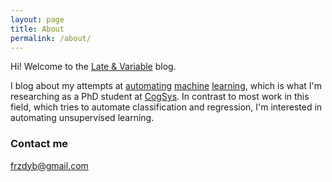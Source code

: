 ```yaml
---
layout: page
title: About
permalink: /about/
---
```


Hi! Welcome to the [Late & Variable](https://en.wikipedia.org/wiki/Latent_variable) blog. 

I blog about my attempts at [automating](https://www.technologyreview.com/s/535041/automating-the-data-scientists/) [machine](http://www.ml4aad.org/automl/) [learning](http://www.kdnuggets.com/2017/01/current-state-automated-machine-learning.html), which is what I'm researching as a PhD student at [CogSys](http://www.compute.dtu.dk/english/research/Cogsys). In contrast to most work in this field, which tries to automate classification and regression, I'm interested in automating unsupervised learning.

### Contact me

[frzdyb@gmail.com](mailto:frzdyb@gmail.com)